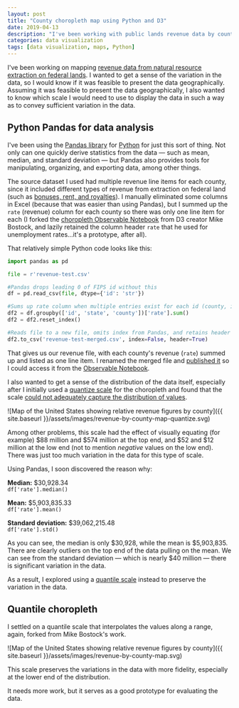 ```yaml
---
layout: post
title: "County choropleth map using Python and D3"
date: 2019-04-13
description: "I've been working with public lands revenue data by county to determine the most effective geospatial presentation."
categories: data visualization
tags: [data visualization, maps, Python]
---
```


I've been working on mapping [revenue data from natural resource extraction on federal lands](https://revenuedata.doi.gov/). I wanted to get a sense of the variation in the data, so I would know if it was feasible to present the data geographically. Assuming it was feasible to present the data geographically, I also wanted to know which scale I would need to use to display the data in such a way as to convey sufficient variation in the data.

## Python Pandas for data analysis

I've been using the [Pandas library](https://pandas.pydata.org/) for [Python](https://www.python.org/) for just this sort of thing. Not only can one quickly derive statistics from the data — such as mean, median, and standard deviation — but Pandas also provides tools for manipulating, organizing, and exporting data, among other things.

The source dataset I used had multiple revenue line items for each county, since it included different types of revenue from extraction on federal land (such as [bonuses, rent, and royalties](https://revenuedata.doi.gov/how-it-works/revenues/#federal-lands-and-waters)). I manually eliminated some columns in Excel (because that was easier than using Pandas), but I summed up the `rate` (revenue) column for each county so there was only one line item for each (I forked the [choropleth Observable Notebook](https://observablehq.com/@d3/quantile-choropleth) from D3 creator Mike Bostock, and lazily retained the column header `rate` that he used for unemployment rates...it's a prototype, after all).

That relatively simple Python code looks like this:

```python
import pandas as pd

file = r'revenue-test.csv'

#Pandas drops leading 0 of FIPS id without this
df = pd.read_csv(file, dtype={'id': 'str'})

#Sums up rate column when multiple entries exist for each id (county, in this case)
df2 = df.groupby(['id', 'state', 'county'])['rate'].sum()
df2 = df2.reset_index()

#Reads file to a new file, omits index from Pandas, and retains header
df2.to_csv('revenue-test-merged.csv', index=False, header=True)
```

That gives us our revenue file, with each county's revenue (`rate`) summed up and listed as one line item. I renamed the merged file and [published it](https://raw.githubusercontent.com/rentry/rentry.github.io/master/data/revenue-test.csv) so I could access it from the [Observable Notebook](https://observablehq.com/@rentry/quantile-choropleth).

I also wanted to get a sense of the distribution of the data itself, especially after I initially used a [quantize scale](https://github.com/d3/d3-scale#quantize-scales) for the choropleth and found that the scale [could not adequately capture the distribution of values](https://observablehq.com/@rentry/choropleth). 

![Map of the United States showing relative revenue figures by county]({{ site.baseurl }}/assets/images/revenue-by-county-map-quantize.svg)

Among other problems, this scale had the effect of visually equating (for example) $88 million and $574 million at the top end, and $52 and $12 million at the low end (not to mention _negative_ values on the low end). There was just too much variation in the data for this type of scale.

Using Pandas, I soon discovered the reason why:

**Median:** $30,928.34<br>
`df['rate'].median()`

**Mean:** $5,903,835.33<br>
`df['rate'].mean()`

**Standard deviation:** $39,062,215.48<br>
`df['rate'].std()`

As you can see, the median is only $30,928, while the mean is $5,903,835. There are clearly outliers on the top end of the data pulling on the mean. We can see from the standard deviation — which is nearly $40 million — there is significant variation in the data.

As a result, I explored using a [quantile scale](https://github.com/d3/d3-scale#quantile-scales) instead to preserve the variation in the data.

## Quantile choropleth

I settled on a quantile scale that interpolates the values along a range, again, forked from Mike Bostock's work.

![Map of the United States showing relative revenue figures by county]({{ site.baseurl }}/assets/images/revenue-by-county-map.svg)

This scale preserves the variations in the data with more fidelity, especially at the lower end of the distribution.

It needs more work, but it serves as a good prototype for evaluating the data.